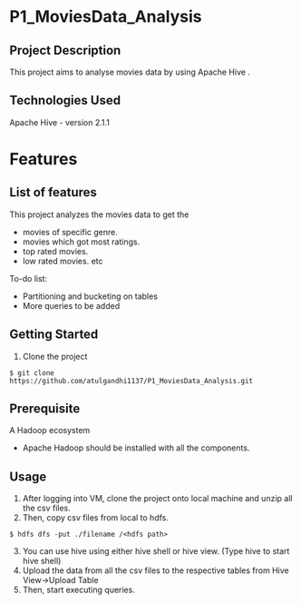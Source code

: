 # P1_MoviesData_Analysis
## Project Description
This project aims to analyse movies data by using Apache Hive .

## Technologies Used
Apache Hive - version 2.1.1

# Features
## List of features
This project analyzes the movies data to get the 
- movies of specific genre. 
- movies which got most ratings.
- top rated movies.
- low rated movies. etc

To-do list:
- Partitioning and bucketing on tables
- More queries to be added


## Getting Started
1. Clone the project
```
$ git clone https://github.com/atulgandhi1137/P1_MoviesData_Analysis.git
```

## Prerequisite
A Hadoop ecosystem
- Apache Hadoop should be installed with all the components.

## Usage
1. After logging into VM, clone the project onto local machine and unzip all the csv files.
2. Then, copy csv files from local to hdfs.
```
$ hdfs dfs -put ./filename /<hdfs path>
```
3. You can use hive using either hive shell or hive view. (Type hive to start hive shell)
4. Upload the data from all the csv files to the respective tables from Hive View->Upload Table
5. Then, start executing queries.
